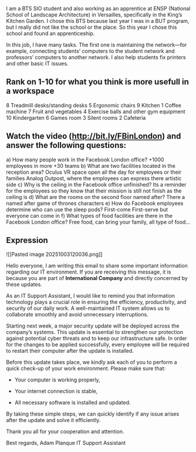I am a BTS SIO student and also working as an apprentice at ENSP (National School of Landscape Architecture) in Versailles, specifically in the King’s Kitchen Garden. I chose this BTS because last year I was in a BUT program, but I really did not like the school or the place. So this year I chose this school and found an apprenticeship.

In this job, I have many tasks. The first one is maintaining the network—for example, connecting students’ computers to the student network and professors’ computers to another network. I also help students fix printers and other basic IT issues.


## Rank on 1-10 for what you think is more usefull in a workspace

8 Treadmill desks/standing desks 
5 Ergonomic chairs 
9 Kitchen
1 Coffee machine 
7 Fruit and vegetables
4 Exercise balls and other gym equipment 
10 Kindergarten 
6 Games room
3 Silent rooms 
2 Cafeteria



## Watch the video (http://bit.ly/FBinLondon) and answer the following questions: 
a) How many people work in the Facebook London office? 
	+1000 employees in more +30 teams
b) What are two facilities located in the reception area? 
	Oculus VR space open all the day for employees or their families
	Analog Outpost, where the employees can express there artistic side
c) Why is the ceiling in the Facebook office unfinished? 
	Its a reminder for the employees so they know that their mission is still not finish as the ceiling is
d) What are the rooms on the second floor named after? 
	There a named after game of thrones characters
e) How do Facebook employees determine who can use the sleep pods? 
	First-come First-serve but everyone can come in
f) What types of food facilities are there in the Facebook London office? 
	Free food, can bring your family, all type of food...



## Expression 
![[Pasted image 20251003120036.png]]

Hello everyone,
I am writing this email to share some important information regarding our IT environment. If you are receiving this message, it is because you are part of **International Company** and directly concerned by these updates.

As an IT Support Assistant, I would like to remind you that information technology plays a crucial role in ensuring the efficiency, productivity, and security of our daily work. A well-maintained IT system allows us to collaborate smoothly and avoid unnecessary interruptions.

Starting next week, a major security update will be deployed across the company’s systems. This update is essential to strengthen our protection against potential cyber threats and to keep our infrastructure safe. In order for the changes to be applied successfully, every employee will be required to restart their computer after the update is installed.

Before this update takes place, we kindly ask each of you to perform a quick check-up of your work environment. Please make sure that:

- Your computer is working properly,
    
- Your internet connection is stable,
    
- All necessary software is installed and updated.
    

By taking these simple steps, we can quickly identify if any issue arises after the update and solve it efficiently.

Thank you all for your cooperation and attention.

Best regards,
Adam Planque
IT Support Assistant